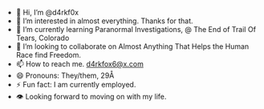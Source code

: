 - 👋 Hi, I’m @d4rkf0x
- 👀 I’m interested in almost everything. Thanks for that.
- 🌱 I’m currently learning Paranormal Investigations, @ The End of Trail Of Tears, Colorado
- 💞️ I’m looking to collaborate on Almost Anything That Helps the Human Race find Freedom.
- 📫 How to reach me. d4rkfox6@x.com
- 😄 Pronouns: They/them, 29Å
- ⚡ Fun fact: I am currently employed.
- 👁️ Looking forward to moving on with my life.

<!---
API_KEY="8wcxsJNd2GadQjgtA9TvSDhNx"
API_Secret="0itu3yZjRozAHxd7FbrVWj01wLhk5tCecF5XoGkoubeOe1fmfO"
d4rkf0x/d4rkf0x is a ✨ special ✨ repository because its `README.md` (this file) appears on your GitHub profile.
You can click the Preview link to take a look at your changes.
--->
